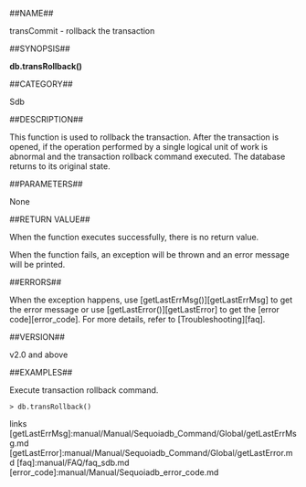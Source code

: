 ##NAME##

transCommit - rollback the transaction

##SYNOPSIS##

**db.transRollback()**

##CATEGORY##

Sdb

##DESCRIPTION##

This function is used to rollback the transaction. After the transaction is opened, if the operation performed by a single logical unit of work is abnormal and the transaction rollback command executed. The database returns to its original state.

##PARAMETERS##

None

##RETURN VALUE##

When the function executes successfully, there is no return value.

When the function fails, an exception will be thrown and an error message will be printed.

##ERRORS##

When the exception happens, use [getLastErrMsg()][getLastErrMsg] to get the error message or use [getLastError()][getLastError] to get the [error code][error_code]. For more details, refer to [Troubleshooting][faq].

##VERSION##

v2.0 and above

##EXAMPLES##

Execute transaction rollback command.

```lang-javascript
> db.transRollback()
```


[^_^]:
   links
[getLastErrMsg]:manual/Manual/Sequoiadb_Command/Global/getLastErrMsg.md
[getLastError]:manual/Manual/Sequoiadb_Command/Global/getLastError.md
[faq]:manual/FAQ/faq_sdb.md
[error_code]:manual/Manual/Sequoiadb_error_code.md